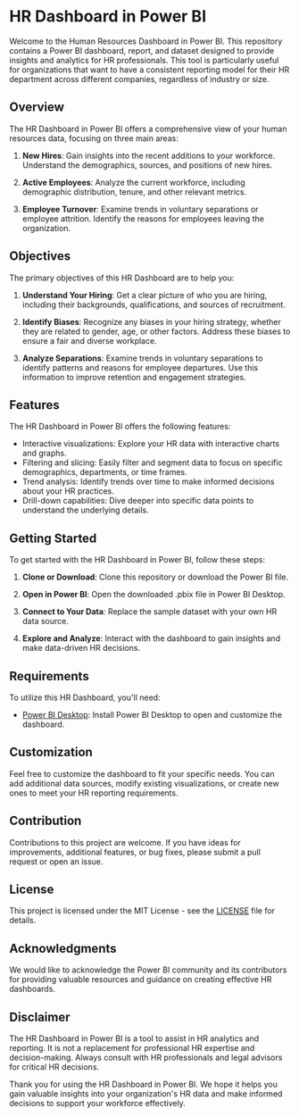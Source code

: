 # HR Dashboard in Power BI

Welcome to the Human Resources Dashboard in Power BI. This repository contains a Power BI dashboard, report, and dataset designed to provide insights and analytics for HR professionals. This tool is particularly useful for organizations that want to have a consistent reporting model for their HR department across different companies, regardless of industry or size.

## Overview

The HR Dashboard in Power BI offers a comprehensive view of your human resources data, focusing on three main areas:

1. **New Hires**: Gain insights into the recent additions to your workforce. Understand the demographics, sources, and positions of new hires.

2. **Active Employees**: Analyze the current workforce, including demographic distribution, tenure, and other relevant metrics.

3. **Employee Turnover**: Examine trends in voluntary separations or employee attrition. Identify the reasons for employees leaving the organization.

## Objectives

The primary objectives of this HR Dashboard are to help you:

1. **Understand Your Hiring**: Get a clear picture of who you are hiring, including their backgrounds, qualifications, and sources of recruitment.

2. **Identify Biases**: Recognize any biases in your hiring strategy, whether they are related to gender, age, or other factors. Address these biases to ensure a fair and diverse workplace.

3. **Analyze Separations**: Examine trends in voluntary separations to identify patterns and reasons for employee departures. Use this information to improve retention and engagement strategies.

## Features

The HR Dashboard in Power BI offers the following features:

- Interactive visualizations: Explore your HR data with interactive charts and graphs.
- Filtering and slicing: Easily filter and segment data to focus on specific demographics, departments, or time frames.
- Trend analysis: Identify trends over time to make informed decisions about your HR practices.
- Drill-down capabilities: Dive deeper into specific data points to understand the underlying details.

## Getting Started

To get started with the HR Dashboard in Power BI, follow these steps:

1. **Clone or Download**: Clone this repository or download the Power BI file.

2. **Open in Power BI**: Open the downloaded .pbix file in Power BI Desktop.

3. **Connect to Your Data**: Replace the sample dataset with your own HR data source.

4. **Explore and Analyze**: Interact with the dashboard to gain insights and make data-driven HR decisions.

## Requirements

To utilize this HR Dashboard, you'll need:

- [Power BI Desktop](https://powerbi.microsoft.com/en-us/desktop/): Install Power BI Desktop to open and customize the dashboard.

## Customization

Feel free to customize the dashboard to fit your specific needs. You can add additional data sources, modify existing visualizations, or create new ones to meet your HR reporting requirements.

## Contribution

Contributions to this project are welcome. If you have ideas for improvements, additional features, or bug fixes, please submit a pull request or open an issue.

## License

This project is licensed under the MIT License - see the [LICENSE](LICENSE) file for details.

## Acknowledgments

We would like to acknowledge the Power BI community and its contributors for providing valuable resources and guidance on creating effective HR dashboards.

## Disclaimer

The HR Dashboard in Power BI is a tool to assist in HR analytics and reporting. It is not a replacement for professional HR expertise and decision-making. Always consult with HR professionals and legal advisors for critical HR decisions.

Thank you for using the HR Dashboard in Power BI. We hope it helps you gain valuable insights into your organization's HR data and make informed decisions to support your workforce effectively.
